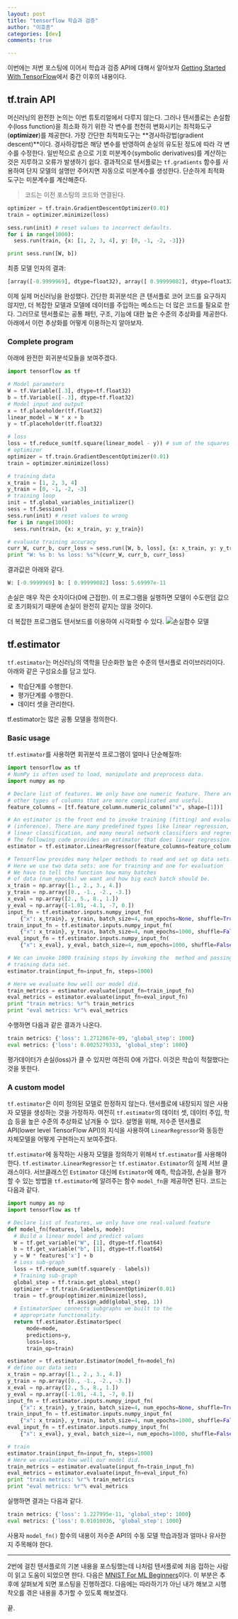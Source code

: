 ```yaml
---
layout: post
title: "tensorflow 학습과 검증"
author: "이호종"
categories: [dev]
comments: true

---
```


이번에는 저번 포스팅에 이어서 학습과 검증 API에 대해서 알아보자
[Getting Started With TensorFlow](https://www.tensorflow.org/get_started/get_started)에서 중간 이후의 내용이다.

## tf.train API

머신러닝의 완전한 논의는 이번 튜토리얼에서 다루지 않는다. 그러나 텐서플로는 손실함수(loss function)을 최소화 하기 위한 각 변수를 천천히 변화시키는 최적화도구(**optimizer**)를 제공한다. 가장 간단한 최적화도구는 **경사하강법(gradient descent)**이다. 경사하강법은 해당 변수를 반영하여 손실의 유도된 정도에 따라 각 변수를 수정한다. 일반적으로 손으로 기호 미분계수(symbolic derivatives)를 계산하는 것은 지루하고 오류가 발생하기 쉽다. 결과적으로 텐서플로는 `tf.gradients` 함수를 사용하여 단지 모델의 설명만 주어지면 자동으로 미분계수를 생성한다. 단순하게 최적화 도구는 미분계수를 계산해준다.

> 코드는 이전 포스팅의 코드와 연결된다.


```python
optimizer = tf.train.GradientDescentOptimizer(0.01)
train = optimizer.minimize(loss)
```

```python
sess.run(init) # reset values to incorrect defaults.
for i in range(1000):
  sess.run(train, {x: [1, 2, 3, 4], y: [0, -1, -2, -3]})

print sess.run([W, b])
```

최종 모델 인자의 결과:
```python
[array([-0.9999969], dtype=float32), array([ 0.99999082], dtype=float32)]
```

이제 실제 머신러닝을 완성했다. 간단한 회귀분석은 큰 텐서플로 코어 코드를 요구하지 않지만, 더 복잡한 모델과 모델에 데이터를 주입하는 메소드는 더 많은 코드를 필요로 한다. 그러므로 텐서플로는 공통 패턴, 구조, 기능에 대한 높은 수준의 추상화를 제공한다. 아래에서 이런 추상화를 어떻게 이용하는지 알아보자.

### Complete program
아래에 완전한 회귀분석모들을 보여주겠다.

```python
import tensorflow as tf

# Model parameters
W = tf.Variable([.3], dtype=tf.float32)
b = tf.Variable([-.3], dtype=tf.float32)
# Model input and output
x = tf.placeholder(tf.float32)
linear_model = W * x + b
y = tf.placeholder(tf.float32)

# loss
loss = tf.reduce_sum(tf.square(linear_model - y)) # sum of the squares
# optimizer
optimizer = tf.train.GradientDescentOptimizer(0.01)
train = optimizer.minimize(loss)

# training data
x_train = [1, 2, 3, 4]
y_train = [0, -1, -2, -3]
# training loop
init = tf.global_variables_initializer()
sess = tf.Session()
sess.run(init) # reset values to wrong
for i in range(1000):
  sess.run(train, {x: x_train, y: y_train})

# evaluate training accuracy
curr_W, curr_b, curr_loss = sess.run([W, b, loss], {x: x_train, y: y_train})
print "W: %s b: %s loss: %s"%(curr_W, curr_b, curr_loss)
```

결과값은 아래와 같다.
```python
W: [-0.9999969] b: [ 0.99999082] loss: 5.69997e-11
```

손실은 매우 작은 숫자이다(0에 근접한). 이 프로그램을 실행하면 모델이 수도랜덤 값으로 초기화되기 때문에 손실이 완전히 같지는 않을 것이다.

더 복잡한 프로그램도 텐서보드를 이용하여 시각화할 수 있다.
![손실함수 모델](https://www.tensorflow.org/images/getting_started_final.png)

## tf.estimator

`tf.estimator`는 머신러닝의 역학을 단순화한 높은 수준의 텐서플로 라이브러리이다. 아래와 같은 구성요소를 담고 있다.

- 학습단계를 수행한다.
- 평가단계를 수행한다.
- 데이터 셋을 관리한다.

tf.estimator는 많은 공통 모델을 정의한다.

### Basic usage

`tf.estimator`를 사용하면 회귀분석 프로그램이 얼마나 단순해질까:

```python
import tensorflow as tf
# NumPy is often used to load, manipulate and preprocess data.
import numpy as np

# Declare list of features. We only have one numeric feature. There are many
# other types of columns that are more complicated and useful.
feature_columns = [tf.feature_column.numeric_column("x", shape=[1])]

# An estimator is the front end to invoke training (fitting) and evaluation
# (inference). There are many predefined types like linear regression,
# linear classification, and many neural network classifiers and regressors.
# The following code provides an estimator that does linear regression.
estimator = tf.estimator.LinearRegressor(feature_columns=feature_columns)

# TensorFlow provides many helper methods to read and set up data sets.
# Here we use two data sets: one for training and one for evaluation
# We have to tell the function how many batches
# of data (num_epochs) we want and how big each batch should be.
x_train = np.array([1., 2., 3., 4.])
y_train = np.array([0., -1., -2., -3.])
x_eval = np.array([2., 5., 8., 1.])
y_eval = np.array([-1.01, -4.1, -7, 0.])
input_fn = tf.estimator.inputs.numpy_input_fn(
    {"x": x_train}, y_train, batch_size=4, num_epochs=None, shuffle=True)
train_input_fn = tf.estimator.inputs.numpy_input_fn(
    {"x": x_train}, y_train, batch_size=4, num_epochs=1000, shuffle=False)
eval_input_fn = tf.estimator.inputs.numpy_input_fn(
    {"x": x_eval}, y_eval, batch_size=4, num_epochs=1000, shuffle=False)

# We can invoke 1000 training steps by invoking the  method and passing the
# training data set.
estimator.train(input_fn=input_fn, steps=1000)

# Here we evaluate how well our model did.
train_metrics = estimator.evaluate(input_fn=train_input_fn)
eval_metrics = estimator.evaluate(input_fn=eval_input_fn)
print "train metrics: %r"% train_metrics
print "eval metrics: %r"% eval_metrics
```

수행하면 다음과 같은 결과가 나온다.
```python
train metrics: {'loss': 1.2712867e-09, 'global_step': 1000}
eval metrics: {'loss': 0.0025279333, 'global_step': 1000}
```

평가데이터가 손실(loss)가 클 수 있지만 여전히 0에 가깝다. 이것은 학습이 적절했다는 것을 뜻한다.

### A custom model

`tf.estimator`은 이미 정의된 모델로 한정하지 않는다. 텐서플로에 내장되지 않은 사용자 모델을 생성하는 것을 가정하자. 여전히 `tf.estimator`의 데이터 셋, 데이터 주입, 학습 등을 높은 수준의 추상화로 남겨둘 수 있다. 설명을 위해, 저수준 텐서플로 API(lower level TensorFlow API)의 지식을 사용하여 `LinearRegressor`와 동등한 자체모델을 어떻게 구현하는지 보여주겠다.

`tf.estimator`에 동작하는 사용자 모델을 정의하기 위해서 `tf.estimator`를 사용해야한다. `tf.estimator.LinearRegressor`는 `tf.estimator.Estimator`의 실제 서브 클래스이다. 서브클래스인 `Estimator` 대신에 `Estimator`에 예측, 학습과정, 손실을 평가할 수 있는 방법을 `tf.estimator`에 알려주는 함수 `model_fn`을 제공하면 된다. 코드는 다음과 같다.

```python
import numpy as np
import tensorflow as tf

# Declare list of features, we only have one real-valued feature
def model_fn(features, labels, mode):
  # Build a linear model and predict values
  W = tf.get_variable("W", [1], dtype=tf.float64)
  b = tf.get_variable("b", [1], dtype=tf.float64)
  y = W * features['x'] + b
  # Loss sub-graph
  loss = tf.reduce_sum(tf.square(y - labels))
  # Training sub-graph
  global_step = tf.train.get_global_step()
  optimizer = tf.train.GradientDescentOptimizer(0.01)
  train = tf.group(optimizer.minimize(loss),
                   tf.assign_add(global_step, 1))
  # EstimatorSpec connects subgraphs we built to the
  # appropriate functionality.
  return tf.estimator.EstimatorSpec(
      mode=mode,
      predictions=y,
      loss=loss,
      train_op=train)

estimator = tf.estimator.Estimator(model_fn=model_fn)
# define our data sets
x_train = np.array([1., 2., 3., 4.])
y_train = np.array([0., -1., -2., -3.])
x_eval = np.array([2., 5., 8., 1.])
y_eval = np.array([-1.01, -4.1, -7, 0.])
input_fn = tf.estimator.inputs.numpy_input_fn(
    {"x": x_train}, y_train, batch_size=4, num_epochs=None, shuffle=True)
train_input_fn = tf.estimator.inputs.numpy_input_fn(
    {"x": x_train}, y_train, batch_size=4, num_epochs=1000, shuffle=False)
eval_input_fn = tf.estimator.inputs.numpy_input_fn(
    {"x": x_eval}, y_eval, batch_size=4, num_epochs=1000, shuffle=False)

# train
estimator.train(input_fn=input_fn, steps=1000)
# Here we evaluate how well our model did.
train_metrics = estimator.evaluate(input_fn=train_input_fn)
eval_metrics = estimator.evaluate(input_fn=eval_input_fn)
print "train metrics: %r"% train_metrics
print "eval metrics: %r"% eval_metrics
```

실행하면 결과는 다음과 같다.

```python
train metrics: {'loss': 1.227995e-11, 'global_step': 1000}
eval metrics: {'loss': 0.01010036, 'global_step': 1000}
```

사용자 `model_fn()` 함수의 내용이 저수준 API의 수동 모델 학습과정과 얼마나 유사한지 주목해야 한다.

---
2번에 걸친 텐서플로의 기본 내용을 포스팅했는데 나처럼 텐서플로에 처음 접하는 사람이 읽고 도움이 되었으면 한다. 다음은 [MNIST For ML Beginners](https://www.tensorflow.org/get_started/mnist/beginners)이다. 이 부분은 추후에 살펴보게 되면 포스팅을 진행하겠다. 다음에는 따라하기가 아닌 내가 해보고 시행착오를 겪은 내용을 추가할 수 있도록 해보겠다.

끝.

